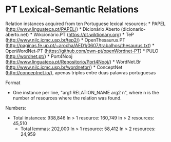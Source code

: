 # PT Lexical-Semantic Relations

Relation instances acquired from ten Portuguese lexical resources:
	* PAPEL (http://www.linguateca.pt/PAPEL/)
	* Dicionário Aberto (dicionario-aberto.net)
	* Wikcionário.PT (https://pt.wiktionary.org)
	* TeP (http://www.nilc.icmc.usp.br/tep2/)
	* OpenThesaurus.PT (http://paginas.fe.up.pt/~arocha/AED1/0607/trabalhos/thesaurus.txt)
	* OpenWordNet-PT (https://github.com/own-pt/openWordnet-PT)
	* PULO (http://wordnet.pt/)
	* Port4Nooj (http://www.linguateca.pt/Repositorio/Port4Nooj/)
	* WordNet.Br (http://www.nilc.icmc.usp.br/wordnetbr/)
	* ConceptNet (http://conceptnet.io/), apenas triplos entre duas palavras portuguesas

Format
  * One instance per line, "arg1 RELATION_NAME arg2 n", where n is the number of resources where the relation was found.

Numbers:
  * Total instances: 938,846
		In > 1 resource: 160,749
		In > 2 resources: 45,510
	* Total lemmas: 202,000
		In > 1 resource: 58,412
		In > 2 resources: 24,959
